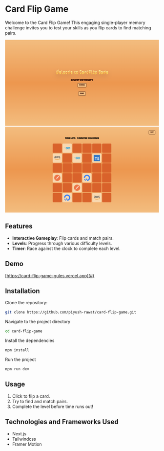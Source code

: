 # Card Flip Game

Welcome to the Card Flip Game! This engaging single-player memory challenge invites you to test your skills as you flip cards to find matching pairs.

![Screenshot 1](./public/screenshots/1.png)
![Screenshot 2](./public/screenshots/2.png)

## Features

- **Interactive Gameplay**: Flip cards and match pairs.
- **Levels**: Progress through various difficulty levels.
- **Timer**: Race against the clock to complete each level.

## Demo

[https://card-flip-game-gules.vercel.app](#)

## Installation

Clone the repository:

```bash
git clone https://github.com/piyush-rawat/card-flip-game.git
```

Navigate to the project directory

```bash
cd card-flip-game
```

Install the dependencies

```bash
npm install
```

Run the project

```bash
npm run dev
```

## Usage

1. Click to flip a card.
2. Try to find and match pairs.
3. Complete the level before time runs out!

## Technologies and Frameworks Used

- Next.js
- Tailwindcss
- Framer Motion
